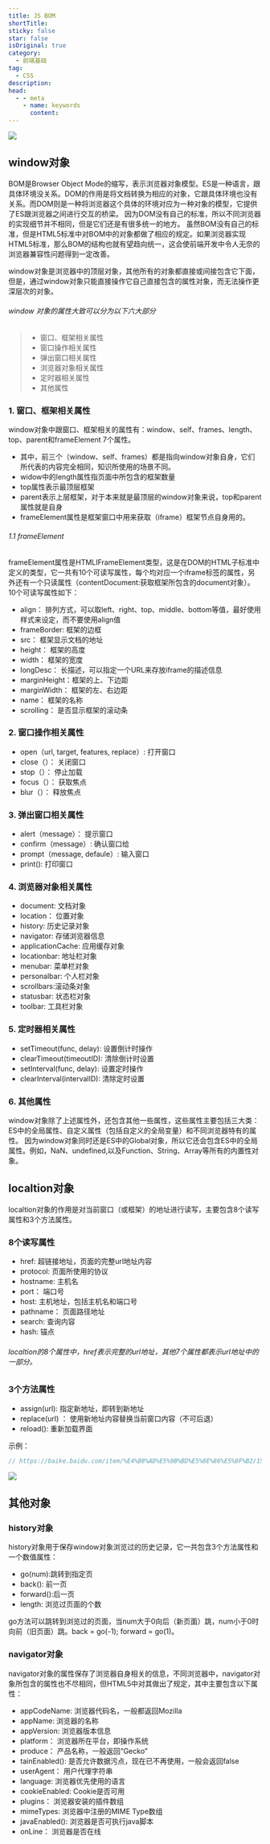 ```yaml
---
title: JS BOM
shortTitle: 
sticky: false
star: false
isOriginal: true
category:
  - 前端基础
tag:
  - CSS
description: 
head:
  - - meta
    - name: keywords
      content: 
---
```


![](./assets/BOM.png)

## window对象
BOM是Browser Object Mode的缩写，表示浏览器对象模型。ES是一种语言，跟具体环境没关系。DOM的作用是将文档转换为相应的对象，它跟具体环境也没有关系。而DOM则是一种将浏览器这个具体的环境对应为一种对象的模型，它提供了ES跟浏览器之间进行交互的桥梁。
因为DOM没有自己的标准，所以不同浏览器的实现细节并不相同，但是它们还是有很多统一的地方。
虽然BOM没有自己的标准，但是HTML5标准中对BOM中的对象都做了相应的规定。如果浏览器实现HTML5标准，那么BOM的结构也就有望趋向统一，这会使前端开发中令人无奈的浏览器兼容性问题得到一定改善。

window对象是浏览器中的顶层对象，其他所有的对象都直接或间接包含它下面，但是，通过window对象只能直接操作它自己直接包含的属性对象，而无法操作更深层次的对象。
###### window 对象的属性大致可以分为以下六大部分
> * 窗口、框架相关属性 
> * 窗口操作相关属性
> * 弹出窗口相关属性
> * 浏览器对象相关属性
> * 定时器相关属性
> * 其他属性

### 1. 窗口、框架相关属性
window对象中跟窗口、框架相关的属性有：window、self、frames、length、top、parent和frameElement 7个属性。
* 其中，前三个（window、self、frames）都是指向window对象自身，它们所代表的内容完全相同，知识所使用的场景不同。
* widow中的length属性指页面中所包含的框架数量
* top属性表示最顶层框架
* parent表示上层框架，对于本来就是最顶层的window对象来说，top和parent属性就是自身
* frameElement属性是框架窗口中用来获取（iframe）框架节点自身用的。
###### 1.1 frameElement
 frameElement属性是HTMLIFrameElement类型，这是在DOM的HTML子标准中定义的类型，它一共有10个可读写属性，每个均对应一个iframe标签的属性，另外还有一个只读属性（contentDocument:获取框架所包含的document对象）。
10个可读写属性如下：
* align： 排列方式，可以取left、right、top、middle、bottom等值，最好使用样式来设定，而不要使用align值
* frameBorder: 框架的边框
* src： 框架显示文档的地址
* height： 框架的高度
* width： 框架的宽度
* longDesc： 长描述，可以指定一个URL来存放iframe的描述信息
* marginHeight：框架的上、下边距
* marginWidth： 框架的左、右边距
* name： 框架的名称
* scrolling： 是否显示框架的滚动条

### 2. 窗口操作相关属性
* open（url, target, features, replace）: 打开窗口
* close（）： 关闭窗口
* stop（）： 停止加载
* focus（）： 获取焦点
* blur（）： 释放焦点

### 3. 弹出窗口相关属性
* alert（message）： 提示窗口
* confirm（message）: 确认窗口给
* prompt（message, defaule）: 输入窗口
* print(): 打印窗口

### 4. 浏览器对象相关属性
* document: 文档对象
* location： 位置对象
* history: 历史记录对象
* navigator: 存储浏览器信息
* applicationCache: 应用缓存对象
* locationbar: 地址栏对象
* menubar: 菜单栏对象
* personalbar: 个人栏对象
* scrollbars:滚动条对象
* statusbar: 状态栏对象
* toolbar: 工具栏对象

### 5. 定时器相关属性
* setTimeout(func, delay): 设置倒计时操作
* clearTimeout(timeoutID): 清除倒计时设置
* setInterval(func, delay): 设置定时操作
* clearInterval(intervalID): 清除定时设置

### 6. 其他属性
window对象除了上述属性外，还包含其他一些属性，这些属性主要包括三大类：ES中的全局属性、自定义属性（包括自定义的全局变量）和不同浏览器特有的属性。
因为window对象同时还是ES中的Global对象，所以它还会包含ES中的全局属性。例如，NaN、undefined,以及Function、String、Array等所有的内置性对象。

## localtion对象
localtion对象的作用是对当前窗口（或框架）的地址进行读写，主要包含8个读写属性和3个方法属性。

### 8个读写属性
* href: 超链接地址，页面的完整url地址内容
* protocol: 页面所使用的协议
* hostname: 主机名
* port： 端口号
* host: 主机地址，包括主机名和端口号
* pathname： 页面路径地址
* search: 查询内容
* hash: 锚点

###### localtion的8个属性中，href表示完整的url地址，其他7个属性都表示url地址中的一部分。

### 3个方法属性
* assign(url): 指定新地址，即转到新地址
* replace(url) ： 使用新地址内容替换当前窗口内容（不可后退）
* reload(): 重新加载界面

示例：
```javascript
// https://baike.baidu.com/item/%E4%B8%AD%E5%9B%BD%E5%8E%86%E5%8F%B2/152769#3_1
```
![](https://upload-images.jianshu.io/upload_images/2789632-00fb7908fbc02bbe.png?imageMogr2/auto-orient/strip%7CimageView2/2/w/1240)

## 其他对象
### history对象
history对象用于保存window对象浏览过的历史记录，它一共包含3个方法属性和一个数值属性：
* go(num):跳转到指定页
* back(): 前一页
* forward():后一页
* length: 浏览过页面的个数

go方法可以跳转到浏览过的页面，当num大于0向后（新页面）跳，num小于0时向前（旧页面）跳。back = go(-1); forward = go(1)。

### navigator对象
navigator对象的属性保存了浏览器自身相关的信息，不同浏览器中，navigator对象所包含的属性也不尽相同，但HTML5中对其做出了规定，其中主要包含以下属性：
* appCodeName: 浏览器代码名，一般都返回Mozilla
* appName: 浏览器的名称
* appVersion: 浏览器版本信息
* platform： 浏览器所在平台，即操作系统
* produce： 产品名称，一般返回“Gecko”
* tainEnabled(): 是否允许数据污点，现在已不再使用，一般会返回false
* userAgent： 用户代理字符串
* language: 浏览器优先使用的语言
* cookieEnabled: Cookie是否可用
* plugins： 浏览器安装的插件数组
* mimeTypes: 浏览器中注册的MIME Type数组
* javaEnabled(): 浏览器是否可执行java脚本
* onLine： 浏览器是否在线

